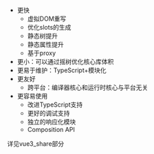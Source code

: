 - 更快
  - 虚拟DOM重写
  - 优化slots的生成
  - 静态树提升
  - 静态属性提升
  - 基于proxy
- 更小：可以通过摇树优化核心库体积
- 更易于维护：TypeScript+模块化
- 更友好
  - 跨平台：编译器核心和运行时核心与平台无关
- 更容易使用
  - 改进TypeScript支持
  - 更好的调试支持
  - 独立的响应化模块
  - Composition API

详见vue3_share部分